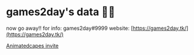 #  games2day's data 🐱‍🏍
  now go away!!
  for info:
  games2day#9999
  website: [https://games2day.tk/](https://games2day.tk/)
  
[Animatedcapes invite](https://discord.gg/DW8tDFB6xc)
